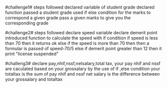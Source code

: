 #challenge1#
steps followed
declared variable of student grade
declared function passed a student grade 
used if else condition for the marks to correspond a given grade 
pass a given marks to give you the corresponding grade

#challenge2#
steps followed 
declare speed variable
declare demerit point
introduced function to calculate the speed with if condition 
if speed is less than 70 then it returns ok
else if the speed is more than 70 then then a formular is passed of speed-70/5 
else if demerit point greater than 12 then it print "license suspended"

#challeng3#
declare pay,nhif,nssf,netsalary,total tax,
your pay nhif and nssf are caculated based on your grossalary by the use of if ,else condition
your totaltax is the sum of pay nhif and nssf
net salary is the difference between your grossalary and totaltax